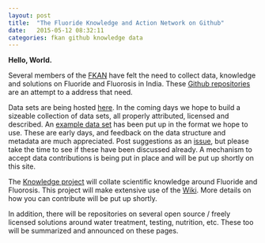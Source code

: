 ```yaml
---
layout: post
title:  "The Fluoride Knowledge and Action Network on Github"
date:   2015-05-12 08:32:11
categories: fkan github knowledge data
---
```

 
**Hello, World.**

Several members of the [FKAN](http://fluorideindia.org) have felt the need to collect data, knowledge and solutions on Fluoride and Fluorosis in India. These [Github repositories](https://github.com/fkanlab) are an attempt to a address that need.

Data sets are being hosted [here](https://github.com/fkanlab/data). In the coming days we hope to build a sizeable collection of data sets, all properly attributed, licensed and described. An [example data set](https://github.com/fkanlab/data/example) has been put up in the format we hope to use. These are early days, and feedback on the data structure and metadata are much appreciated. Post suggestions as an [issue](https://github.com/fkanlab/data/issues), but please take the time to see if these have been discussed already. A mechanism to accept data contributions is being put in place and will be put up shortly on this site.

The [Knowledge project](https://github.com/fkanlab/knowledge) will collate scientific knowledge around Fluoride and Fluorosis. This project will make extensive use of the [Wiki](https://github.com/fkanlab/knowledge/wiki). More details on how you can contribute will be put up shortly.

In addition, there will be repositories on several open source / freely licensed solutions around water treatment, testing, nutrition, etc. These too will be summarized and announced on these pages.
